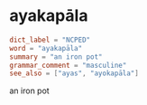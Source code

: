 # ayakapāla

``` toml
dict_label = "NCPED"
word = "ayakapāla"
summary = "an iron pot"
grammar_comment = "masculine"
see_also = ["ayas", "ayokapāla"]
```

an iron pot

